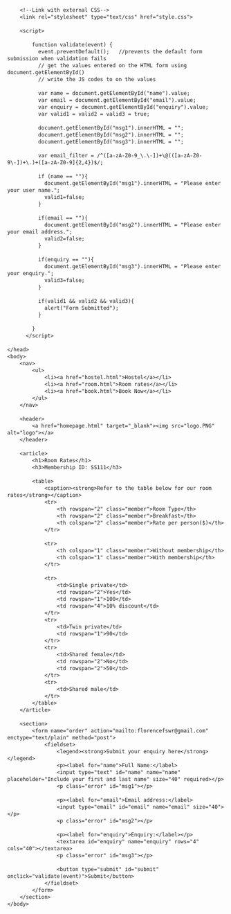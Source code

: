<!DOCTYPE html>
<html lang="en">
<!--Start of HTML-->
    <head>
        <meta charset="UTF-8">
        <meta name="Florence" content="Hostel">
        <title>Hostel</title>

        <!--Link with external CSS-->
        <link rel="stylesheet" type="text/css" href="style.css">

        <script>        

            function validate(event) {
              event.preventDefault();   //prevents the default form submission when validation fails
              // get the values entered on the HTML form using document.getElementById()
              // write the JS codes to on the values  
                
              var name = document.getElementById("name").value;
              var email = document.getElementById("email").value;
              var enquiry = document.getElementById("enquiry").value;
              var valid1 = valid2 = valid3 = true;
      
              document.getElementById("msg1").innerHTML = "";
              document.getElementById("msg2").innerHTML = "";
              document.getElementById("msg3").innerHTML = "";
      
              var email_filter = /^([a-zA-Z0-9_\.\-])+\@(([a-zA-Z0-9\-])+\.)+([a-zA-Z0-9]{2,4})$/;
              
              if (name == ""){
                document.getElementById("msg1").innerHTML = "Please enter your user name.";
                valid1=false;
              } 
              
              if(email == ""){
                document.getElementById("msg2").innerHTML = "Please enter your email address.";
                valid2=false;
              }
      
              if(enquiry == ""){
                document.getElementById("msg3").innerHTML = "Please enter your enquiry.";
                valid3=false;
              }
              
              if(valid1 && valid2 && valid3){
                alert("Form Submitted");
              }
      
            }
          </script>

    </head>
    <body>
        <nav>
            <ul>
                <li><a href="hostel.html">Hostel</a></li>
                <li><a href="room.html">Room rates</a></li>
                <li><a href="book.html">Book Now</a></li>
            </ul>
        </nav>

        <header>
            <a href="homepage.html" target="_blank"><img src="logo.PNG" alt="logo"></a>
        </header>

        <article>
            <h1>Room Rates</h1>
            <h3>Membership ID: SS111</h3>

            <table>
                <caption><strong>Refer to the table below for our room rates</strong></caption>
                <tr>
                    <th rowspan="2" class="member">Room Type</th>
                    <th rowspan="2" class="member">Breakfast</th>
                    <th colspan="2" class="member">Rate per person($)</th>
                </tr>

                <tr>
                    <th colspan="1" class="member">Without membership</th>
                    <th colspan="1" class="member">With membership</th>
                </tr>

                <tr>
                    <td>Single private</td>
                    <td rowspan="2">Yes</td>
                    <td rowspan="1">100</td>
                    <td rowspan="4">10% discount</td>
                </tr>
                <tr>
                    <td>Twin private</td>
                    <td rowspan="1">90</td>
                </tr>
                <tr>
                    <td>Shared female</td>
                    <td rowspan="2">No</td>
                    <td rowspan="2">50</td>
                </tr>
                <tr>
                    <td>Shared male</td>
                </tr>
            </table>
        </article>
        
        <section>
            <form name="order" action="mailto:florencefswr@gmail.com" enctype="text/plain" method="post">
                <fieldset>
                    <legend><strong>Submit your enquiry here</strong></legend>
                    <p><label for="name">Full Name:</label>
                    <input type="text" id="name" name="name" placeholder="Include your first and last name" size="40" required></p>
                    <p class="error" id="msg1"></p>
                    
                    <p><label for="email">Email address:</label>
                    <input type="email" id="email" name="email" size="40"></p>
                    <p class="error" id="msg2"></p>

                    <p><label for="enquiry">Enquiry:</label></p>
                    <textarea id="enquiry" name="enquiry" rows="4" cols="40"></textarea>
                    <p class="error" id="msg3"></p>
                
                    <button type="submit" id="submit" onclick="validate(event)">Submit</button>
                </fieldset>
            </form>
        </section>
    </body>
</html>

